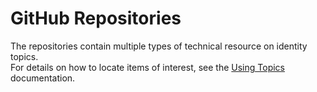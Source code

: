 # GitHub Repositories

The repositories contain multiple types of technical resource on identity topics.\
For details on how to locate items of interest, see the [Using Topics](profile/Using-Topics.md) documentation.
